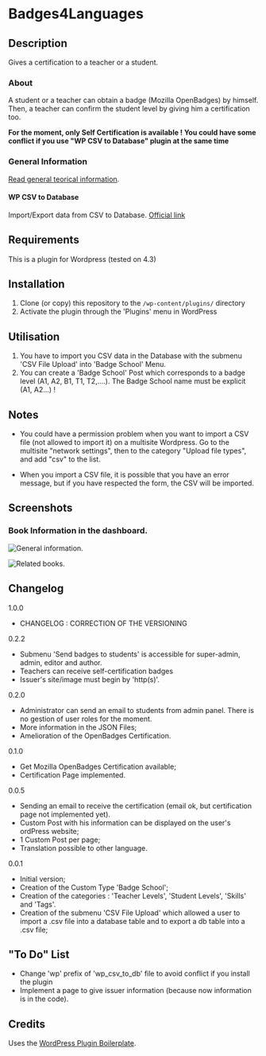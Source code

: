 # Badges4Languages

## Description
Gives a certification to a teacher or a student.


### About

A student or a teacher can obtain a badge (Mozilla OpenBadges) by himself.
Then, a teacher can confirm the student level by giving him a certification too.

**For the moment, only Self Certification is available !
You could have some conflict if you use "WP CSV to Database" plugin at the same time**

### General Information
[Read general teorical information](/README-general-information.md).

#### WP CSV to Database
Import/Export data from CSV to Database.
[Official link](https://wordpress.org/plugins/wp-csv-to-database/)


## Requirements
This is a plugin for Wordpress (tested on 4.3)


## Installation

1. Clone (or copy) this repository to the `/wp-content/plugins/` directory
1. Activate the plugin through the 'Plugins' menu in WordPress


## Utilisation

1. You have to import you CSV data in the Database with the submenu 'CSV File Upload' into 'Badge School' Menu.
1. You can create a 'Badge School' Post which corresponds to a badge level (A1, A2, B1, T1, T2,....). The Badge School name must be explicit (A1, A2...) !


## Notes

* You could have a permission problem when you want to import a CSV file (not allowed to import it) on a multisite Wordpress. Go to the multisite "network settings", then to the category "Upload file types", and add "csv" to the list.

* When you import a CSV file, it is possible that you have an error message, but if you have respected the form, the CSV will be imported.


## Screenshots

### Book Information in the dashboard.
![General information.](assets/GeneralInformation.png)

![Related books.](assets/RelatedBooks.png)







## Changelog

1.0.0
* CHANGELOG : CORRECTION OF THE VERSIONING

0.2.2
* Submenu 'Send badges to students' is accessible for super-admin, admin, editor and author.
* Teachers can receive self-certification badges
* Issuer's site/image must begin by 'http(s)'.

0.2.0
* Administrator can send an email to students from admin panel. There is no gestion of user roles for the moment.
* More information in the JSON Files;
* Amelioration of the OpenBadges Certification.

0.1.0
* Get Mozilla OpenBadges Certification available;
* Certification Page implemented.

0.0.5
* Sending an email to receive the certification (email ok, but certification page not implemented yet).
* Custom Post with his information can be displayed on the user's ordPress website;
* 1 Custom Post per page;
* Translation possible to other language.

0.0.1
* Initial version;
* Creation of the Custom Type 'Badge School';
* Creation of the categories : 'Teacher Levels', 'Student Levels', 'Skills' and 'Tags'.
* Creation of the submenu 'CSV File Upload' which allowed a user to import a .csv file into a database table and to export a db table into a .csv file;




## "To Do" List

* Change 'wp' prefix of 'wp_csv_to_db' file to avoid conflict if you install the plugin
* Implement a page to give issuer information (because now information is in the code).


## Credits

Uses the [WordPress Plugin Boilerplate](http://wppb.io/).
